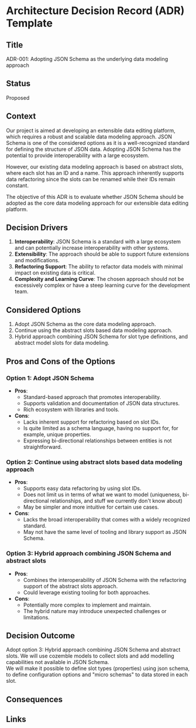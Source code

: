 # Architecture Decision Record (ADR) Template

## Title

ADR-001: Adopting JSON Schema as the underlying data modeling approach

## Status

Proposed

## Context

Our project is aimed at developing an extensible data editing platform, which requires a robust and scalable data modeling approach. JSON Schema is one of the considered options as it is a well-recognized standard for defining the structure of JSON data. Adopting JSON Schema has the potential to provide interoperability with a large ecosystem.

However, our existing data modeling approach is based on abstract slots, where each slot has an ID and a name. This approach inherently supports data refactoring since the slots can be renamed while their IDs remain constant.

The objective of this ADR is to evaluate whether JSON Schema should be adopted as the core data modeling approach for our extensible data editing platform.

## Decision Drivers

1. **Interoperability**: JSON Schema is a standard with a large ecosystem and can potentially increase interoperability with other systems.
2. **Extensibility**: The approach should be able to support future extensions and modifications.
3. **Refactoring Support**: The ability to refactor data models with minimal impact on existing data is critical.
4. **Complexity and Learning Curve**: The chosen approach should not be excessively complex or have a steep learning curve for the development team.

## Considered Options

1. Adopt JSON Schema as the core data modeling approach.
2. Continue using the abstract slots based data modeling approach.
3. Hybrid approach combining JSON Schema for slot type definitions,  and abstract model slots for data modeling.

## Pros and Cons of the Options

### Option 1: Adopt JSON Schema

* **Pros**:
    * Standard-based approach that promotes interoperability.
    * Supports validation and documentation of JSON data structures.
    * Rich ecosystem with libraries and tools.
* **Cons**:
    * Lacks inherent support for refactoring based on slot IDs.
    * Is quite limited as a schema language, having no support for, for example, unique properties.
    * Expressing bi-directional relationships between entities is not straightforward.

### Option 2: Continue using abstract slots based data modeling approach

* **Pros**:
    * Supports easy data refactoring by using slot IDs.
    * Does not limit us in terms of what we want to model (uniqueness, bi-directional relationships, and stuff we currently don't know about)
    * May be simpler and more intuitive for certain use cases.
* **Cons**:
    * Lacks the broad interoperability that comes with a widely recognized standard.
    * May not have the same level of tooling and library support as JSON Schema.

### Option 3: Hybrid approach combining JSON Schema and abstract slots

* **Pros**:
    * Combines the interoperability of JSON Schema with the refactoring support of the abstract slots approach.
    * Could leverage existing tooling for both approaches.
* **Cons**:
    * Potentially more complex to implement and maintain.
    * The hybrid nature may introduce unexpected challenges or limitations.

## Decision Outcome

Adopt option 3: Hybrid approach combining JSON Schema and abstract slots.  We will use cozemble models to collect slots and add modelling capabilities not available in JSON Schema.  
We will make it possible to define slot types (properties) using json schema, to define configuration options and "micro schemas" to data stored in each slot.

## Consequences

## Links
